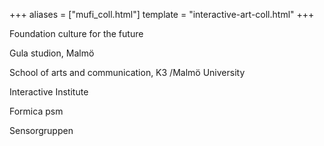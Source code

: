 +++
aliases = ["mufi_coll.html"]
template = "interactive-art-coll.html"
+++

Foundation culture for the future

Gula studion, Malmö

School of arts and communication, K3 /Malmö University

Interactive Institute

Formica psm

Sensorgruppen


<!-- break -->
